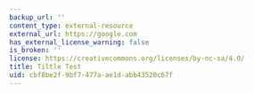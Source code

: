 ```yaml
---
backup_url: ''
content_type: external-resource
external_url: https://google.com
has_external_license_warning: false
is_broken: ''
license: https://creativecommons.org/licenses/by-nc-sa/4.0/
title: Tiltle Test
uid: cbf8be2f-9bf7-477a-ae1d-abb43520c67f
---
```

